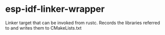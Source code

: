 # esp-idf-linker-wrapper
Linker target that can be invoked from rustc. Records the libraries referred to and writes them to CMakeLists.txt
